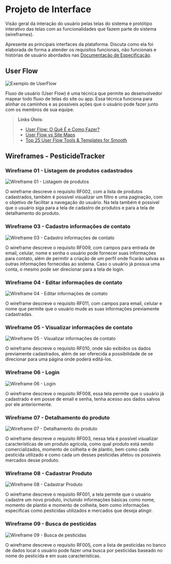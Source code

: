 
# Projeto de Interface

Visão geral da interação do usuário pelas telas do sistema e protótipo interativo das telas com as funcionalidades que fazem parte do sistema (wireframes).

 Apresente as principais interfaces da plataforma. Discuta como ela foi elaborada de forma a atender os requisitos funcionais, não funcionais e histórias de usuário abordados nas <a href="2-Especificação do Projeto.md"> Documentação de Especificação</a>.

## User Flow

![Exemplo de UserFlow](img/userflow.jpg)

Fluxo de usuário (User Flow) é uma técnica que permite ao desenvolvedor mapear todo fluxo de telas do site ou app. Essa técnica funciona para alinhar os caminhos e as possíveis ações que o usuário pode fazer junto com os membros de sua equipe.

> **Links Úteis**:
> - [User Flow: O Quê É e Como Fazer?](https://medium.com/7bits/fluxo-de-usu%C3%A1rio-user-flow-o-que-%C3%A9-como-fazer-79d965872534)
> - [User Flow vs Site Maps](http://designr.com.br/sitemap-e-user-flow-quais-as-diferencas-e-quando-usar-cada-um/)
> - [Top 25 User Flow Tools & Templates for Smooth](https://www.mockplus.com/blog/post/user-flow-tools)


## Wireframes - PesticideTracker

### Wireframe 01 - Listagem de produtos cadastrados

![Wireframe 01 - Listagem de produtos](img/wireframe-01.png)

O wireframe descreve o requisito RF002, com a lista de produtos cadastrados, também é possível visualizar um filtro e uma paginação, com o objetivo de facilitar a navegação do usuário. Na tela também é possivel que o usuário siga para a tela de cadastro de produtos e para a tela de detalhamento do produto.

### Wireframe 03 - Cadastro informações de contato

![Wireframe 03 - Cadastro informações de contato](img/Wireframe-03-Cadastro%20informações%20de%20contato.png)

O wireframe descreve o requisito RF009, com campos para entrada de email, celular, nome e senha o usuário pode fornecer suas informações para contato, além de permitir a criação de um perfil onde ficarão salvas as outras informações fornecidas ao sistema.
Caso o usuário já possua uma conta, o mesmo pode ser direcionar para a tela de login.

### Wireframe 04 - Editar informações de contato

![Wireframe 04 - Editar informações de contato](img/Wireframe-04-Editar%20informações%20de%20contato.png)

O wireframe descreve o requisito RF011, com campos para email, celular e nome que permite que o usuário mude as suas informações previamente cadastradas.

### Wireframe 05 - Visualizar informações de contato

![Wireframe 05 - Visualizar informações de contato](img/Wireframe-05-Visualizar%20informações%20de%20contato.png)

O wireframe descreve o requisito RF010, onde são exibidos os dados previamente cadastrados, além de ser oferecida a possibilidade de se direcionar para uma página onde poderá editá-los.


### Wireframe 06 - Login

![Wireframe 06 - Login](img/Wireframe-06-Login.png)

O wireframe descreve o requisito RF008, essa tela permite que o usuário já cadastrado e em posse de email e senha, tenha acesso aos dados salvos por ele anteriormente.

### Wireframe 07 - Detalhamento do produto

![Wireframe 07 - Detalhamento do produto](img/Wireframe-07-Detalhamento%20do%20produto.png)

O wireframe descreve o requisito RF003, nessa tela é possível visualizar características de um produto agrícola, como qual produto está sendo comercializados, momento de colheita e de plantio, bem como cada pesticida utilizado e como cada um desses pesticidas afetou os possíveis mercados desse produto.


### Wireframe 08 - Cadastrar Produto

![Wireframe 08 - Cadastrar Produto](img/Wireframe-08-Cadastrar%20Produto.png)

O wireframe descreve o requisito RF001, a tela permite que o usuário cadastre um novo produto, incluindo informações básicas como nome, momento de plantio e momento de colheita, bem como informações especificas como pesticidas utilizados e mercados que deseja atingir.


### Wireframe 09 - Busca de pesticidas

![Wireframe 09 - Busca de pesticidas](img/Wireframe-09-Busca%20de%20pesticidas.png)

O wireframe descreve o requisito RF005, com a lista de pesticidas no banco de dados local o usuário pode fazer uma busca por pesticidas baseado no nome do pesticida e em suas características.
